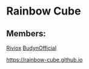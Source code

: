 # Rainbow Cube

## Members: 
[Riviox](https://github.com/RivioxGaming)
[BudynOfficial](https://github.com/BudynOfficial)


https://rainbow-cube.github.io